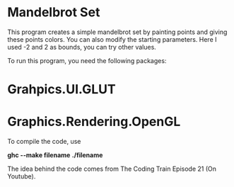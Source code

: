 # Mandelbrot Set

This program creates a simple mandelbrot set by painting points and giving these points colors.
You can also modify the starting parameters. Here I used -2 and 2 as bounds, you can try other values.

To run this program, you need the following packages:

# Grahpics.UI.GLUT
# Graphics.Rendering.OpenGL

To compile the code, use 

**ghc --make filename**
**./filename**

The idea behind the code comes from The Coding Train Episode 21 (On Youtube). 
